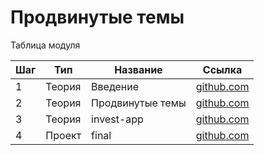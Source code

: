 # Продвинутые темы

Таблица модуля

| Шаг | Тип    | Название         | Ссылка                   |
| --- | ------ | ---------------- | ------------------------ |
| 1   | Теория | Введение         | [github.com](./init/)    |
| 2   | Теория | Продвинутые темы | [github.com](./theme/)   |
| 3   | Теория | invest-app       | [github.com](./project/) |
| 4   | Проект | final            | [github.com](./final/)   |
